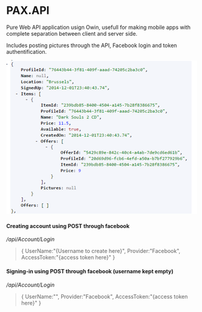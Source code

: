 PAX.API
=======

Pure Web API application usign Owin, usefull for making mobile apps with complete separation between client and server side.

Includes posting pictures through the API, Facebook login and token authentification.

![alt tag](https://raw.githubusercontent.com/nightwolfz/PAX.API/master/PAX/Content/preview.png)


#### Creating account using POST through facebook
*/api/Account/Login*
> {
> UserName:"{Username to create here}",
> Provider:"Facebook",
> AccessToken:"{access token here}"
> }

#### Signing-in using POST through facebook (username kept empty)
*/api/Account/Login*
> {
> UserName:"",
> Provider:"Facebook",
> AccessToken:"{access token here}"
> }

